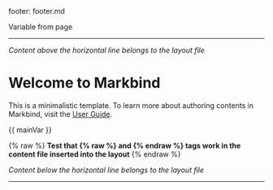 <frontmatter>
  footer: footer.md
</frontmatter>

<variable name="mainVar">Variable from page</variable>

---
*Content above the horizontal line belongs to the layout file*

# Welcome to Markbind

This is a minimalistic template. To learn more about authoring contents in Markbind, visit the [User Guide](https://markbind.org/userGuide/authoringContents.html).

{{ mainVar }}

{% raw %}
**Test that {% raw %} and {% endraw %} tags work in the content file inserted into the layout**
{% endraw %}

*Content below the horizontal line belongs to the layout file*

---
